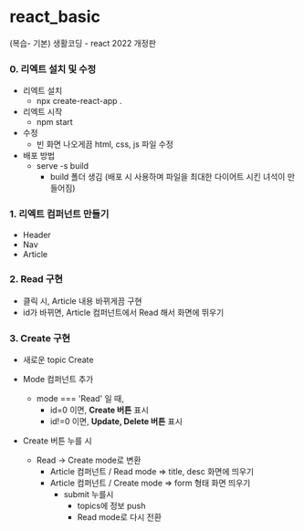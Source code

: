 # react_basic

(복습- 기본) 생활코딩 - react 2022 개정판

### 0. 리엑트 설치 및 수정

- 리엑트 설치
  - npx create-react-app .
- 리엑트 시작
  - npm start
- 수정
  - 빈 화면 나오게끔 html, css, js 파일 수정
- 배포 방법
  - serve -s build
    - build 폴더 생김 (배포 시 사용하며 파일을 최대한 다이어트 시킨 녀석이 만들어짐)

### 1. 리엑트 컴퍼넌트 만들기

- Header
- Nav
- Article

### 2. Read 구현

- 클릭 시, Article 내용 바뀌게끔 구현
- id가 바뀌면, Article 컴퍼넌트에서 Read 해서 화면에 뛰우기

### 3. Create 구현

- 새로운 topic Create

- Mode 컴퍼넌트 추가

  - mode === 'Read' 일 때,
    - id=0 이면, **Create 버튼** 표시
    - id!=0 이면, **Update, Delete 버튼** 표시

- Create 버튼 누를 시
  - Read -> Create mode로 변환
    - Article 컴퍼넌트 / Read mode => title, desc 화면에 띄우기
    - Article 컴퍼넌트 / Create mode => form 형태 화면 띄우기
      - submit 누를시
        - topics에 정보 push
        - Read mode로 다시 전환
